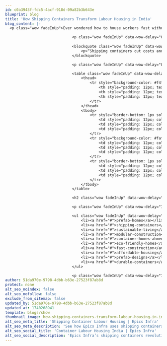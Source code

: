 ```yaml
---
id: c0a3943f-fdc5-4acf-918d-09a82b3b643e
blueprint: blog
title: 'How Shipping Containers Transform Labour Housing in India'
blog_content: |-
  <p class="wow fadeInUp">Ever wondered how to house workers fast without breaking the bank? Shipping containers are flipping the script on labour housing in India, and Epics Infra is at the forefront. These rugged steel boxes—once hauling cargo across oceans—are now cozy homes for workers, and I’m here to spill why this trend’s taking off.</p>

                              <p class="wow fadeInUp" data-wow-delay="0.2s">In a country where construction’s booming—think 11% annual growth per Statista—labour housing’s a headache. Epics Infra’s prefab labour colonies solve that with setups in under 30 days, using recycled containers. They’re tough, green, and way cheaper than concrete barracks. Stick around—I’ve got stats to back this up.</p>
                              
                              <blockquote class="wow fadeInUp" data-wow-delay="0.4s">
                                  <p>“Shipping containers cut costs and time for labour housing in India. Epics Infra’s prefab colonies bring durability and sustainability to workers.”</p>
                              </blockquote>

                              <p class="wow fadeInUp" data-wow-delay="0.6s">India’s got over 50 million construction workers (NSSO data), and traditional housing can’t keep up—too slow, too pricey. Containers slash build times and costs, plus they’re portable. Check out the table below for a quick comparison, then let’s dig into why this matters.</p>

                              <table class="wow fadeInUp" data-wow-delay="0.8s" style="border-collapse: collapse; width: 100%; margin: 20px 0; font-family: Arial, sans-serif;">
                                  <thead>
                                      <tr style="background-color: #f4f4f4; border-bottom: 2px solid #ddd;">
                                          <th style="padding: 12px; text-align: left; font-weight: bold; color: #333;">Aspect</th>
                                          <th style="padding: 12px; text-align: left; font-weight: bold; color: #333;">Concrete Housing</th>
                                          <th style="padding: 12px; text-align: left; font-weight: bold; color: #333;">Container Housing</th>
                                      </tr>
                                  </thead>
                                  <tbody>
                                      <tr style="border-bottom: 1px solid #eee;">
                                          <td style="padding: 12px; color: #555;">Build Time</td>
                                          <td style="padding: 12px; color: #555;">3-6 months</td>
                                          <td style="padding: 12px; color: #555;">15-30 days</td>
                                      </tr>
                                      <tr style="background-color: #fafafa; border-bottom: 1px solid #eee;">
                                          <td style="padding: 12px; color: #555;">Cost (INR/unit)</td>
                                          <td style="padding: 12px; color: #555;">5-7 lakh</td>
                                          <td style="padding: 12px; color: #555;">2-3 lakh</td>
                                      </tr>
                                      <tr style="border-bottom: 1px solid #eee;">
                                          <td style="padding: 12px; color: #555;">Sustainability</td>
                                          <td style="padding: 12px; color: #555;">Low</td>
                                          <td style="padding: 12px; color: #555;">High (recycled)</td>
                                      </tr>
                                  </tbody>
                              </table>

                              <h2 class="wow fadeInUp" data-wow-delay="1s">Why Containers Are a Labour Housing Hero</h2>

                              <p class="wow fadeInUp" data-wow-delay="1.2s">Here’s the deal: Epics Infra’s container homes are fast—think 15-30 days from start to finish. They’re sustainable, recycling old containers into worker colonies, cutting waste by up to 20% (industry avg). Plus, they’re durable—steel beats concrete in harsh weather—and affordable, saving 50% or more. In India’s chaotic construction boom, that’s a lifeline for contractors.</p>

                              <ul class="wow fadeInUp" data-wow-delay="1.4s">
                                  <li><a href="#">prefab-homes</a></li>
                                  <li><a href="#">shipping-containers</a></li>
                                  <li><a href="#">sustainable-living</a></li>
                                  <li><a href="#">modular-construction</a></li>
                                  <li><a href="#">container-homes-ahmedabad</a></li>
                                  <li><a href="#">eco-friendly-homes</a></li>
                                  <li><a href="#">fast-construction</a></li>
                                  <li><a href="#">affordable-housing</a></li>
                                  <li><a href="#">prefab-designs</a></li>
                                  <li><a href="#">durable-containers</a></li>
                              </ul>

                              <p class="wow fadeInUp" data-wow-delay="1.6s">Ahmedabad’s construction sites—like the Metro projects—need this now. Epics Infra’s labour colonies aren’t just housing; they’re a smarter way to keep crews happy and productive. Want to see how they stack up for your next project? Their site’s got the full scoop.</p>
author: 51da970e-9798-4dbb-b63e-27523f87ab8d
protect: none
alt_seo_noindex: false
alt_seo_nofollow: false
exclude_from_sitemap: false
updated_by: 51da970e-9798-4dbb-b63e-27523f87ab8d
updated_at: 1740268941
template: blogs/show
thumbnail_image: how-shipping-containers-transform-labour-housing-in-india.webp
alt_seo_meta_title: 'Shipping Container Labour Housing | Epics Infra'
alt_seo_meta_description: 'See how Epics Infra uses shipping containers to transform labour housing in India—fast, durable, and sustainable solutions for workers!'
alt_seo_social_title: 'Container Labour Housing India | Epics Infra'
alt_seo_social_description: 'Epics Infra’s shipping containers revolutionize labour housing in India—fast & green!'
---
```

